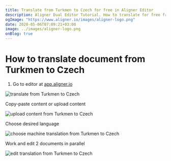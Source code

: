 ```yaml
---
title: Translate from Turkmen to Czech for free in Aligner Editor
description: Aligner Dual Editor Tutorial. How to translate for free from Turkmen to Czech. Aligner is multilingual document management platform. 
ogImage: "https://www.aligner.io/images/aligner-logo.png"
date: 2020-05-06T07:09:21+03:00
image: ../images/aligner-logo.png
onBlog: true
---
```


# How to translate document from Turkmen to Czech

1. Go to editor at [app.aligner.io](https://app.aligner.io "Aligner App web page")

![translate from Turkmen to Czech](../aligner-blank-editor.png "translate from Turkmen to Czech")

Copy-paste content or upload content

![upload content from Turkmen to Czech](../aligner-uploaded-document.png "upload content from Turkmen to Czech")

Choose desired language

![choose machine translation from Turkmen to Czech](../aligner-language-dropdown.png "choose machine translation from Turkmen to Czech")

Work and edit 2 documents in parallel

![edit translation from Turkmen to Czech](../aligner-double-sitded-editor.png "edit translation from Turkmen to Czech")

